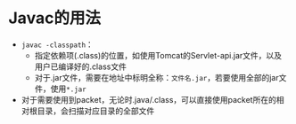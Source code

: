 # Javac的用法
- `javac -classpath`：
   - 指定依赖项(.class)的位置，如使用Tomcat的Servlet-api.jar文件，以及用户已编译好的.class文件
   - 对于.jar文件，需要在地址中标明全称：`文件名.jar`，若要使用全部的jar文件，使用`*.jar`
-  对于需要使用到packet，无论时.java/.class，可以直接使用packet所在的相对根目录，会扫描对应目录的全部文件